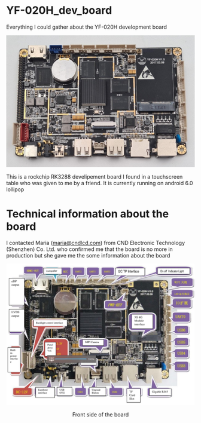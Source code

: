 # YF-020H_dev_board
Everything I could gather about the YF-020H development board

![alt banner](figures/YF-020H_dev_board.jpg)

This is a rockchip RK3288 develipement board I found in a touchscreen table who was given to me by a friend. 
It is currently running on android 6.0 lollipop

# Technical information about the board
I contacted Maria (maria@cndlcd.com) from CND Electronic Technology (Shenzhen) Co. Ltd. who confirmed me that the board is no more in production but she gave me the some information about the board

<p align="center">
  <img src="figures/YF-020H_board_front_side.png" width="1200px" />
</div>
<p align="center">Front side of the board</p>

